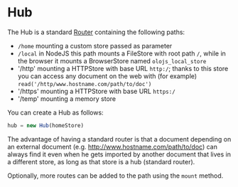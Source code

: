 Hub
============================================================================
The Hub is a standard [Router](./router.md) containing the following paths:

- `/home` mounting a custom store passed as parameter
- `/local` in NodeJS this path mounts a FileStore with root path `/`, while
  in the browser it mounts a BrowserStore named `olojs_local_store`
- '/http' mounting a HTTPStore with base URL `http:/`; thanks to this store
  you can access any document on the web with (for example) 
  `read('/http/www.hostname.com/path/to/doc')`
- '/https' mounting a HTTPStore with base URL `https:/`
- '/temp' mounting a memory store

You can create a Hub as follows:

```js
hub = new Hub(homeStore)
```

The advantage of having a standard router is that a document depending on
an external document (e.g. http://www.hostname.com/path/to/doc) can always
find it even when he gets imported by another document that lives in a
different store, as long as that store is a hub (standard router).

Optionally, more routes can be added to the path using the `mount` method.
  

